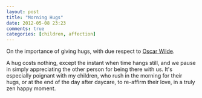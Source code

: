 ```yaml
---
layout: post
title: "Morning Hugs"
date: 2012-05-08 23:23
comments: true
categories: [children, affection]
---
```

On the importance of giving hugs, with due respect to [Oscar Wilde].

A hug costs nothing, except the instant when time hangs still, and we
pause in simply appreciating the other person for being there with us.
It's especially poignant with my children, who rush in the morning for
their hugs, or at the end of the day after daycare, to re-affirm
their love, in a truly zen happy moment.

[Oscar Wilde]: http://en.wikipedia.org/wiki/Oscar_Wilde
